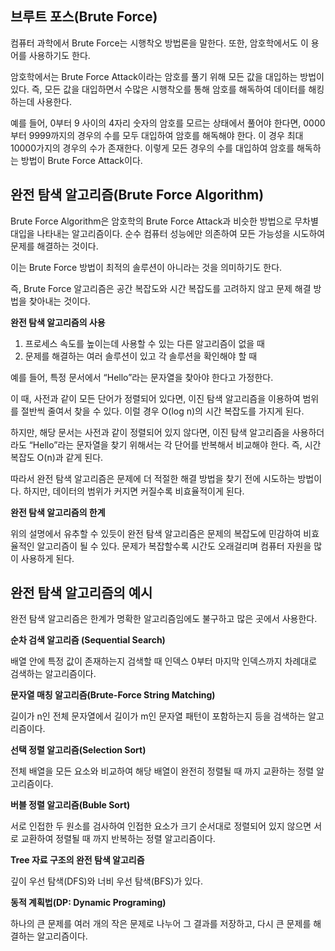 ## 브루트 포스(Brute Force)

컴퓨터 과학에서 Brute Force는 시행착오 방법론을 말한다. 또한, 암호학에서도 이 용어를 사용하기도 한다.

암호학에서는 Brute Force Attack이라는 암호를 풀기 위해 모든 값을 대입하는 방법이 있다. 즉, 모든 값을 대입하면서 수많은 시행착오를 통해 암호를 해독하여 데이터를 해킹하는데 사용한다.

예를 들어, 0부터 9 사이의 4자리 숫자의 암호를 모르는 상태에서 풀어야 한다면, 0000부터 9999까지의 경우의 수를 모두 대입하여 암호를 해독해야 한다. 이 경우 최대 10000가지의 경우의 수가 존재한다. 이렇게 모든 경우의 수를 대입하여 암호를 해독하는 방법이 Brute Force Attack이다.

## 완전 탐색 알고리즘(Brute Force Algorithm)

Brute Force Algorithm은 암호학의 Brute Force Attack과 비슷한 방법으로 무차별 대입을 나타내는 알고리즘이다. 순수 컴퓨터 성능에만 의존하여 모든 가능성을 시도하여 문제를 해결하는 것이다.

이는 Brute Force 방법이 최적의 솔루션이 아니라는 것을 의미하기도 한다.

즉, Brute Force 알고리즘은 공간 복잡도와 시간 복잡도를 고려하지 않고 문제 해결 방법을 찾아내는 것이다.

**완전 탐색 알고리즘의 사용**

1. 프로세스 속도를 높이는데 사용할 수 있는 다른 알고리즘이 없을 때
2. 문제를 해결하는 여러 솔루션이 있고 각 솔루션을 확인해야 할 때

예를 들어, 특정 문서에서 “Hello”라는 문자열을 찾아야 한다고 가정한다.

이 때, 사전과 같이 모든 단어가 정렬되어 있다면, 이진 탐색 알고리즘을 이용하여 범위를 절반씩 줄여서 찾을 수 있다. 이럴 경우 O(log n)의 시간 복잡도를 가지게 된다.

하지만, 해당 문서는 사전과 같이 정렬되어 있지 않다면, 이진 탐색 알고리즘을 사용하더라도 “Hello”라는 문자열을 찾기 위해서는 각 단어를 반복해서 비교해야 한다. 즉, 시간 복잡도 O(n)과 같게 된다.

따라서 완전 탐색 알고리즘은 문제에 더 적절한 해결 방법을 찾기 전에 시도하는 방법이다. 하지만, 데이터의 범위가 커지면 커질수록 비효율적이게 된다.

**완전 탐색 알고리즘의 한계**

위의 설명에서 유추할 수 있듯이 완전 탐색 알고리즘은 문제의 복잡도에 민감하여 비효율적인 알고리즘이 될 수 있다. 문제가 복잡할수록 시간도 오래걸리며 컴퓨터 자원을 많이 사용하게 된다.

## **완전 탐색 알고리즘의 예시**

완전 탐색 알고리즘은 한계가 명확한 알고리즘임에도 불구하고 많은 곳에서 사용한다.

**순차 검색 알고리즘 (Sequential Search)**

배열 안에 특정 값이 존재하는지 검색할 때 인덱스 0부터 마지막 인덱스까지 차례대로 검색하는 알고리즘이다.

**문자열 매칭 알고리즘(Brute-Force String Matching)**

길이가 n인 전체 문자열에서 길이가 m인 문자열 패턴이 포함하는지 등을 검색하는 알고리즘이다.

**선택 정렬 알고리즘(Selection Sort)**

전체 배열을 모든 요소와 비교하여 해당 배열이 완전히 정렬될 때 까지 교환하는 정렬 알고리즘이다.

**버블 정렬 알고리즘(Buble Sort)**

서로 인접한 두 원소를 검사하여 인접한 요소가 크기 순서대로 정렬되어 있지 않으면 서로 교환하여 정렬될 때 까지 반복하는 정렬 알고리즘이다.

**Tree 자료 구조의 완전 탐색 알고리즘**

깊이 우선 탐색(DFS)와 너비 우선 탐색(BFS)가 있다.

**동적 계획법(DP: Dynamic Programing)**

하나의 큰 문제를 여러 개의 작은 문제로 나누어 그 결과를 저장하고, 다시 큰 문제를 해결하는 알고리즘이다.